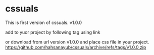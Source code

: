 # cssuals

This is first version of cssuals. v1.0.0



add to yuor project by following tag using link
<link rel="stylesheet" href="https://cdn.jsdelivr.net/gh/hahsanayub/cssuals@v1.0.0/cssuals.css">



or download from url version v1.0.0 and place css file in your project.
https://github.com/hahsanayub/cssuals/archive/refs/tags/v1.0.0.zip
<link rel="stylesheet" href="./cssuals.css">

